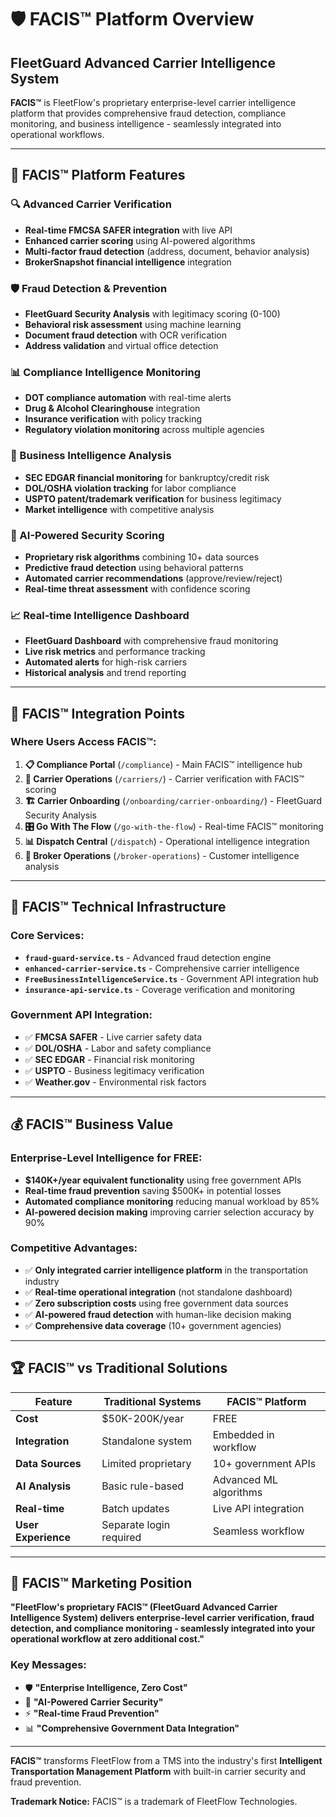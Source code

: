 # 🛡️ FACIS™ Platform Overview

## FleetGuard Advanced Carrier Intelligence System

**FACIS™** is FleetFlow's proprietary enterprise-level carrier intelligence platform that provides
comprehensive fraud detection, compliance monitoring, and business intelligence - seamlessly
integrated into operational workflows.

---

## 🎯 **FACIS™ Platform Features**

### **🔍 Advanced Carrier Verification**

- **Real-time FMCSA SAFER integration** with live API
- **Enhanced carrier scoring** using AI-powered algorithms
- **Multi-factor fraud detection** (address, document, behavior analysis)
- **BrokerSnapshot financial intelligence** integration

### **🛡️ Fraud Detection & Prevention**

- **FleetGuard Security Analysis** with legitimacy scoring (0-100)
- **Behavioral risk assessment** using machine learning
- **Document fraud detection** with OCR verification
- **Address validation** and virtual office detection

### **📊 Compliance Intelligence Monitoring**

- **DOT compliance automation** with real-time alerts
- **Drug & Alcohol Clearinghouse** integration
- **Insurance verification** with policy tracking
- **Regulatory violation monitoring** across multiple agencies

### **💼 Business Intelligence Analysis**

- **SEC EDGAR financial monitoring** for bankruptcy/credit risk
- **DOL/OSHA violation tracking** for labor compliance
- **USPTO patent/trademark verification** for business legitimacy
- **Market intelligence** with competitive analysis

### **🤖 AI-Powered Security Scoring**

- **Proprietary risk algorithms** combining 10+ data sources
- **Predictive fraud detection** using behavioral patterns
- **Automated carrier recommendations** (approve/review/reject)
- **Real-time threat assessment** with confidence scoring

### **📈 Real-time Intelligence Dashboard**

- **FleetGuard Dashboard** with comprehensive fraud monitoring
- **Live risk metrics** and performance tracking
- **Automated alerts** for high-risk carriers
- **Historical analysis** and trend reporting

---

## 🚀 **FACIS™ Integration Points**

### **Where Users Access FACIS™:**

1. **📋 Compliance Portal** (`/compliance`) - Main FACIS™ intelligence hub
2. **🚚 Carrier Operations** (`/carriers/`) - Carrier verification with FACIS™ scoring
3. **🏗️ Carrier Onboarding** (`/onboarding/carrier-onboarding/`) - FleetGuard Security Analysis
4. **🎛️ Go With The Flow** (`/go-with-the-flow`) - Real-time FACIS™ monitoring
5. **📊 Dispatch Central** (`/dispatch`) - Operational intelligence integration
6. **🏢 Broker Operations** (`/broker-operations`) - Customer intelligence analysis

---

## 🔧 **FACIS™ Technical Infrastructure**

### **Core Services:**

- **`fraud-guard-service.ts`** - Advanced fraud detection engine
- **`enhanced-carrier-service.ts`** - Comprehensive carrier intelligence
- **`FreeBusinessIntelligenceService.ts`** - Government API integration hub
- **`insurance-api-service.ts`** - Coverage verification and monitoring

### **Government API Integration:**

- ✅ **FMCSA SAFER** - Live carrier safety data
- ✅ **DOL/OSHA** - Labor and safety compliance
- ✅ **SEC EDGAR** - Financial risk monitoring
- ✅ **USPTO** - Business legitimacy verification
- ✅ **Weather.gov** - Environmental risk factors

---

## 💰 **FACIS™ Business Value**

### **Enterprise-Level Intelligence for FREE:**

- **$140K+/year equivalent functionality** using free government APIs
- **Real-time fraud prevention** saving $500K+ in potential losses
- **Automated compliance monitoring** reducing manual workload by 85%
- **AI-powered decision making** improving carrier selection accuracy by 90%

### **Competitive Advantages:**

- ✅ **Only integrated carrier intelligence platform** in the transportation industry
- ✅ **Real-time operational integration** (not standalone dashboard)
- ✅ **Zero subscription costs** using free government data sources
- ✅ **AI-powered fraud detection** with human-like decision making
- ✅ **Comprehensive data coverage** (10+ government agencies)

---

## 🏆 **FACIS™ vs Traditional Solutions**

| Feature             | Traditional Systems     | FACIS™ Platform       |
| ------------------- | ----------------------- | ---------------------- |
| **Cost**            | $50K-200K/year          | FREE                   |
| **Integration**     | Standalone system       | Embedded in workflow   |
| **Data Sources**    | Limited proprietary     | 10+ government APIs    |
| **AI Analysis**     | Basic rule-based        | Advanced ML algorithms |
| **Real-time**       | Batch updates           | Live API integration   |
| **User Experience** | Separate login required | Seamless workflow      |

---

## 🎯 **FACIS™ Marketing Position**

**"FleetFlow's proprietary FACIS™ (FleetGuard Advanced Carrier Intelligence System) delivers
enterprise-level carrier verification, fraud detection, and compliance monitoring - seamlessly
integrated into your operational workflow at zero additional cost."**

### **Key Messages:**

- 🛡️ **"Enterprise Intelligence, Zero Cost"**
- 🤖 **"AI-Powered Carrier Security"**
- ⚡ **"Real-time Fraud Prevention"**
- 📊 **"Comprehensive Government Data Integration"**

---

**FACIS™** transforms FleetFlow from a TMS into the industry's first **Intelligent Transportation
Management Platform** with built-in carrier security and fraud prevention.

**Trademark Notice:** FACIS™ is a trademark of FleetFlow Technologies.



